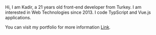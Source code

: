 Hi, I am Kadir, a 21 years old front-end developer from Turkey. I am interested in Web Technologies since 2013. I code TypScript and Vue.js applications.

You can visit my portfolio for more information [Link](https://kadiryazici.wtf).
